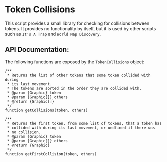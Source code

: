 # Token Collisions

This script provides a small library for checking for collisions between
tokens. It provides no functionality by itself, but it is used by other
scripts such as ```It's A Trap``` and ```World Map Discovery```.

## API Documentation:

The following functions are exposed by the ```TokenCollisions``` object:

```
/**
 * Returns the list of other tokens that some token collided with during
 * its last movement.
 * The tokens are sorted in the order they are collided with.
 * @param {Graphic} token
 * @param {Graphic[]} others
 * @return {Graphic[]}
 */
function getCollisions(token, others)
```

```
/**
 * Returns the first token, from some list of tokens, that a token has
 * collided with during its last movement, or undfined if there was
 * no collision.
 * @param {Graphic} token
 * @param {Graphic[]} others
 * @return {Graphic}
 */
function getFirstCollision(token, others)
```
